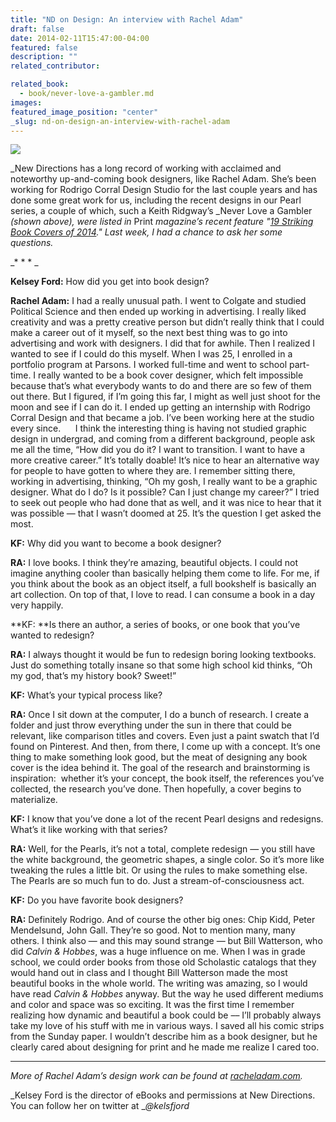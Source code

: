 ```yaml
---
title: "ND on Design: An interview with Rachel Adam"
draft: false
date: 2014-02-11T15:47:00-04:00
featured: false
description: ""
related_contributor:

related_book:
  - book/never-love-a-gambler.md
images:
featured_image_position: "center"
_slug: nd-on-design-an-interview-with-rachel-adam
---
```


![](http://ndbooks.com/images/uploads/RA1.jpg)

_New Directions has a long record of working with acclaimed and noteworthy up-and-coming book designers, like Rachel Adam. She’s been working for Rodrigo Corral Design Studio for the last couple years and has done some great work for us, including the recent designs in our Pearl series, a couple of which, such a Keith Ridgway’s _Never Love a Gambler _(shown above), were listed in_ Print _magazine’s recent feature "[19 Striking Book Covers of 2014](http://www.printmag.com/design-inspiration/best-book-covers/)." Last week, I had a chance to ask her some questions._

_* * * _

**Kelsey Ford:** How did you get into book design?

**Rachel Adam:** I had a really unusual path. I went to Colgate and studied Political Science and then ended up working in advertising. I really liked creativity and was a pretty creative person but didn’t really think that I could make a career out of it myself, so the next best thing was to go into advertising and work with designers. I did that for awhile. Then I realized I wanted to see if I could do this myself. When I was 25, I enrolled in a portfolio program at Parsons. I worked full-time and went to school part-time. I really wanted to be a book cover designer, which felt impossible because that’s what everybody wants to do and there are so few of them out there. But I figured, if I’m going this far, I might as well just shoot for the moon and see if I can do it. I ended up getting an internship with Rodrigo Corral Design and that became a job. I’ve been working here at the studio every since.
     I think the interesting thing is having not studied graphic design in undergrad, and coming from a different background, people ask me all the time, “How did you do it? I want to transition. I want to have a more creative career.” It’s totally doable! It’s nice to hear an alternative way for people to have gotten to where they are. I remember sitting there, working in advertising, thinking, “Oh my gosh, I really want to be a graphic designer. What do I do? Is it possible? Can I just change my career?” I tried to seek out people who had done that as well, and it was nice to hear that it was possible — that I wasn’t doomed at 25. It’s the question I get asked the most.

**KF:** Why did you want to become a book designer?

**RA:** I love books. I think they’re amazing, beautiful objects. I could not imagine anything cooler than basically helping them come to life. For me, if you think about the book as an object itself, a full bookshelf is basically an art collection. On top of that, I love to read. I can consume a book in a day very happily.

**KF: **Is there an author, a series of books, or one book that you’ve wanted to redesign?

**RA:** I always thought it would be fun to redesign boring looking textbooks. Just do something totally insane so that some high school kid thinks, “Oh my god, that’s my history book? Sweet!”

**KF:** What’s your typical process like?

**RA:** Once I sit down at the computer, I do a bunch of research. I create a folder and just throw everything under the sun in there that could be relevant, like comparison titles and covers. Even just a paint swatch that I’d found on Pinterest. And then, from there, I come up with a concept. It’s one thing to make something look good, but the meat of designing any book cover is the idea behind it. The goal of the research and brainstorming is inspiration:  whether it’s your concept, the book itself, the references you’ve collected, the research you’ve done. Then hopefully, a cover begins to materialize.

**KF:** I know that you’ve done a lot of the recent Pearl designs and redesigns. What’s it like working with that series?

**RA:** Well, for the Pearls, it’s not a total, complete redesign — you still have the white background, the geometric shapes, a single color. So it’s more like tweaking the rules a little bit. Or using the rules to make something else. The Pearls are so much fun to do. Just a stream-of-consciousness act.

**KF:** Do you have favorite book designers?

**RA:** Definitely Rodrigo. And of course the other big ones: Chip Kidd, Peter Mendelsund, John Gall. They’re so good. Not to mention many, many others. I think also — and this may sound strange — but Bill Watterson, who did _Calvin & Hobbes_, was a huge influence on me. When I was in grade school, we could order books from those old Scholastic catalogs that they would hand out in class and I thought Bill Watterson made the most beautiful books in the whole world. The writing was amazing, so I would have read _Calvin & Hobbes_ anyway. But the way he used different mediums and color and space was so exciting. It was the first time I remember realizing how dynamic and beautiful a book could be –– I’ll probably always take my love of his stuff with me in various ways. I saved all his comic strips from the Sunday paper. I wouldn’t describe him as a book designer, but he clearly cared about designing for print and he made me realize I cared too.

* * *

_More of Rachel Adam’s design work can be found at [racheladam.com](http://www.racheladam.com/)._

_Kelsey Ford is the director of eBooks and permissions at New Directions. You can follow her on twitter at __@kelsfjord_

